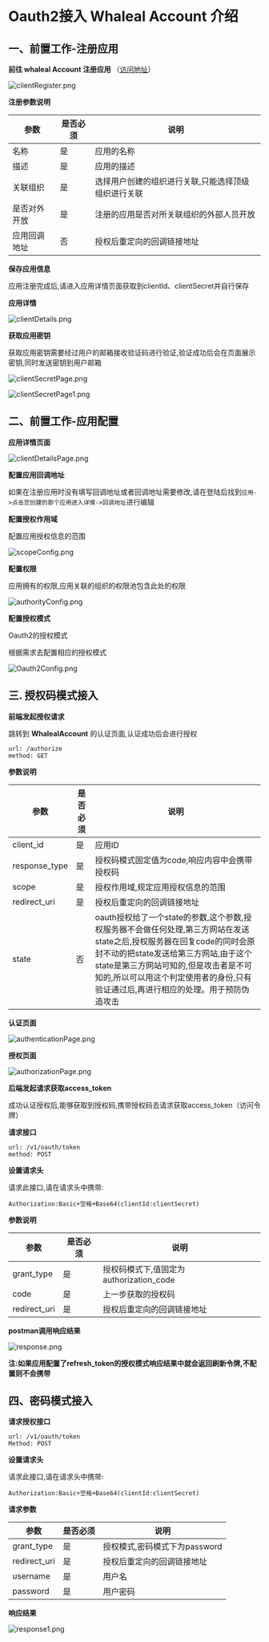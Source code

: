 # Oauth2接入 Whaleal Account 介绍

## 一、前置工作-注册应用

__前往 **whaleal Account** 注册应用__ （[访问地址](https://account.whaleal.com)）

![clientRegister.png](../../images/whaleal-account/client-register.png)

__注册参数说明__

| 参数     | 是否必须 | 说明                         |
|--------|------|----------------------------|
| 名称     | 是    | 应用的名称                      |
| 描述     | 是    | 应用的描述                      |
| 关联组织   | 是    | 选择用户创建的组织进行关联,只能选择顶级组织进行关联 |
| 是否对外开放 | 是    | 注册的应用是否对所关联组织的外部人员开放       |
| 应用回调地址 | 否    | 授权后重定向的回调链接地址              |

__保存应用信息__

应用注册完成后,请进入应用详情页面获取到clientId、clientSecret并自行保存

__应用详情__

![clientDetails.png](../../images/whaleal-account/client-details.png)

__获取应用密钥__

获取应用密钥需要经过用户的邮箱接收验证码进行验证,验证成功后会在页面展示密钥,同时发送密钥到用户邮箱

![clientSecretPage.png](../../images/whaleal-account/client-secret-page.png)

![clientSecretPage1.png](../../images/whaleal-account/client-secret-page1.png)


## 二、前置工作-应用配置

__应用详情页面__

![clientDetailsPage.png](../../images/whaleal-account/client-details-page.png)

__配置应用回调地址__

如果在注册应用时没有填写回调地址或者回调地址需要修改,请在登陆后找到`应用->点击您创建的那个应用进入详情->回调地址`进行编辑

__配置授权作用域__

配置应用授权信息的范围

![scopeConfig.png](../../images/whaleal-account/scope-config.png)

__配置权限__

应用拥有的权限,应用关联的组织的权限池包含此处的权限

![authorityConfig.png](../../images/whaleal-account/authority-config.png)

__配置授权模式__

Oauth2的授权模式

根据需求去配置相应的授权模式

![Oauth2Config.png](../../images/whaleal-account/oauth2-config.png)

## 三. 授权码模式接入

__前端发起授权请求__

跳转到 __WhalealAccount__ 的认证页面,认证成功后会进行授权

```
url: /authorize
method: GET
```
__参数说明__

| 参数            | 是否必须 | 说明                                                                                                                                                                |
|---------------|------|-------------------------------------------------------------------------------------------------------------------------------------------------------------------|
| client_id     | 是    | 应用ID                                                                                                                                                              |
| response_type | 是    | 授权码模式固定值为code,响应内容中会携带授权码                                                                                                                                         |
| scope         | 是    | 授权作用域,规定应用授权信息的范围                                                                                                                                                 |
| redirect_uri  | 是    | 授权后重定向的回调链接地址                                                                                                                                                     |
| state         | 否    | oauth授权给了一个state的参数,这个参数,授权服务器不会做任何处理,第三方网站在发送state之后,授权服务器在回复code的同时会原封不动的把state发送给第三方网站,由于这个state是第三方网站可知的,但是攻击者是不可知的,所以可以用这个判定使用者的身份,只有验证通过后,再进行相应的处理。用于预防伪造攻击 |

__认证页面__

![authenticationPage.png](../../images/whaleal-account/authentication-page.png)

__授权页面__

![authorizationPage.png](../../images/whaleal-account/authorization-page.png)

__后端发起请求获取access_token__

成功认证授权后,能够获取到授权码,携带授权码去请求获取access_token（访问令牌）

__请求接口__

```
url: /v1/oauth/token
method: POST
```

__设置请求头__

请求此接口,请在请求头中携带:
```
Authorization:Basic+空格+Base64(clientId:clientSecret)
```

__参数说明__

| 参数           | 是否必须 | 说明                            |
|--------------|------|-------------------------------|
| grant_type   | 是    | 授权码模式下,值固定为authorization_code |
| code         | 是    | 上一步获取的授权码                     |
| redirect_uri | 是    | 授权后重定向的回调链接地址                 |

__postman调用响应结果__

![response.png](../../images/whaleal-account/response.png)

__注:如果应用配置了refresh_token的授权模式响应结果中就会返回刷新令牌,不配置则不会携带__

## 四、密码模式接入

__请求授权接口__

```
url: /v1/oauth/token
Method: POST
```

__设置请求头__

请求此接口,请在请求头中携带:
```
Authorization:Basic+空格+Base64(clientId:clientSecret)
```

__请求参数__

| 参数           | 是否必须 | 说明                  |
|--------------|------|---------------------|
| grant_type   | 是    | 授权模式,密码模式下为password |
| redirect_uri | 是    | 授权后重定向的回调链接地址       |
| username     | 是    | 用户名                 |
| password     | 是    | 用户密码                |

__响应结果__

![response1.png](../../images/whaleal-account/response1.png)








